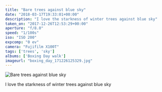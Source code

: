 ```yaml
---
title: "Bare trees against blue sky"
date: "2018-03-17T19:33:01+00:00"
description: "I love the starkness of winter trees against blue sky"
taken_on: "2017-12-26T12:53:29+00:00"
aperture: "f/8.0"
speed: "1/100s"
iso: "ISO 200"
expcomp: "0 ev"
camera: "Fujifilm X100T"
tags: ['trees', 'sky']
albums: ['Boxing Day walk']
imageurl: "boxing_day_171226125329.jpg"
---
```


![Bare trees against blue sky](https://wingsopenwide-images.s3.amazonaws.com/s/boxing_day_171226125329.jpg)

I love the starkness of winter trees against blue sky